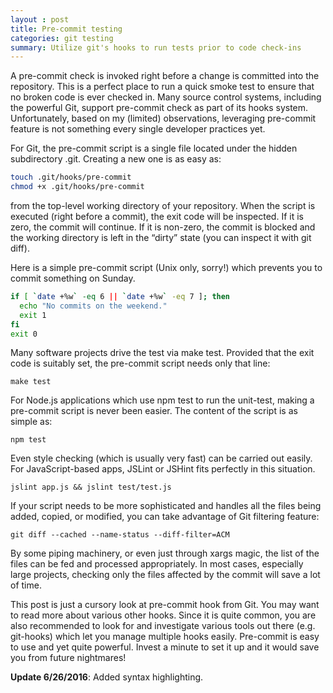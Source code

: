 ```yaml
---
layout : post 
title: Pre-commit testing
categories: git testing
summary: Utilize git's hooks to run tests prior to code check-ins
---
```

A pre-commit check is invoked right before a change is committed into the repository. This is a perfect place to run a quick smoke test to ensure that no broken code is ever checked in. Many source control systems, including the powerful Git, support pre-commit check as part of its hooks system. Unfortunately, based on my (limited) observations, leveraging pre-commit feature is not something every single developer practices yet.

For Git, the pre-commit script is a single file located under the hidden subdirectory .git. Creating a new one is as easy as:

```bash
touch .git/hooks/pre-commit
chmod +x .git/hooks/pre-commit
```

from the top-level working directory of your repository. When the script is executed (right before a commit), the exit code will be inspected. If it is zero, the commit will continue. If it is non-zero, the commit is blocked and the working directory is left in the “dirty” state (you can inspect it with git diff).

Here is a simple pre-commit script (Unix only, sorry!) which prevents you to commit something on Sunday.

```bash
if [ `date +%w` -eq 6 || `date +%w` -eq 7 ]; then
  echo "No commits on the weekend."
  exit 1
fi
exit 0
```

Many software projects drive the test via make test. Provided that the exit code is suitably set, the pre-commit script needs only that line:

`make test`

For Node.js applications which use npm test to run the unit-test, making a pre-commit script is never been easier. The content of the script is as simple as:

`npm test`

Even style checking (which is usually very fast) can be carried out easily. For JavaScript-based apps, JSLint or JSHint fits perfectly in this situation.

`jslint app.js && jslint test/test.js`

If your script needs to be more sophisticated and handles all the files being added, copied, or modified, you can take advantage of Git filtering feature:

`git diff --cached --name-status --diff-filter=ACM`

By some piping machinery, or even just through xargs magic, the list of the files can be fed and processed appropriately. In most cases, especially large projects, checking only the files affected by the commit will save a lot of time.

This post is just a cursory look at pre-commit hook from Git. You may want to read more about various other hooks. Since it is quite common, you are also recommended to look for and investigate various tools out there (e.g. git-hooks) which let you manage multiple hooks easily. Pre-commit is easy to use and yet quite powerful. Invest a minute to set it up and it would save you from future nightmares!

**Update 6/26/2016**: Added syntax highlighting.
